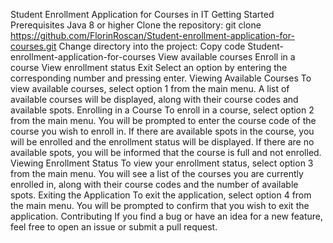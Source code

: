 Student Enrollment Application for Courses in IT Getting Started Prerequisites Java 8 or higher Clone the repository:
git clone https://github.com/FlorinRoscan/Student-enrollment-application-for-courses.git 
Change directory into the project:
Copy code Student-enrollment-application-for-courses
View available courses Enroll in a course 
View enrollment status 
Exit Select an option by entering the corresponding number and pressing enter.
Viewing Available Courses To view available courses, select option 1 from the main menu.
A list of available courses will be displayed, along with their course codes and available spots.
Enrolling in a Course To enroll in a course, select option 2 from the main menu.
You will be prompted to enter the course code of the course you wish to enroll in.
If there are available spots in the course, you will be enrolled and the enrollment status will be displayed.
If there are no available spots, you will be informed that the course is full and not enrolled.
Viewing Enrollment Status To view your enrollment status, select option 3 from the main menu. 
You will see a list of the courses you are currently enrolled in, along with their course codes and the number of available spots.
Exiting the Application To exit the application, select option 4 from the main menu.
You will be prompted to confirm that you wish to exit the application.
Contributing If you find a bug or have an idea for a new feature, feel free to open an issue or submit a pull request.
